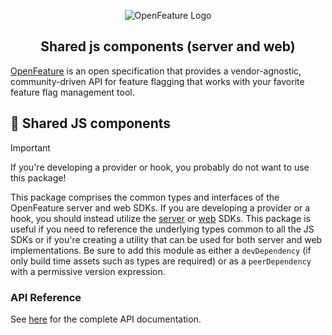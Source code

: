 <!-- markdownlint-disable MD033 -->
<p align="center">
  <picture>
    <source media="(prefers-color-scheme: dark)" srcset="https://raw.githubusercontent.com/open-feature/community/0e23508c163a6a1ac8c0ced3e4bd78faafe627c7/assets/logo/horizontal/white/openfeature-horizontal-white.svg" />
    <img align="center" alt="OpenFeature Logo" src="https://raw.githubusercontent.com/open-feature/community/0e23508c163a6a1ac8c0ced3e4bd78faafe627c7/assets/logo/horizontal/black/openfeature-horizontal-black.svg" />
  </picture>
</p>

<h2 align="center">Shared js components (server and web)</h2>

[OpenFeature](https://openfeature.dev) is an open specification that provides a vendor-agnostic, community-driven API for feature flagging that works with your favorite feature flag management tool.

## 🔩 Shared JS components

> [!IMPORTANT]  
> If you're developing a provider or hook, you probably do not want to use this package!

This package comprises the common types and interfaces of the OpenFeature server and web SDKs.
If you are developing a provider or a hook, you should instead utilize the [server](../server/README.md) or [web](../client/README.md) SDKs.
This package is useful if you need to reference the underlying types common to all the JS SDKs or if you're creating a utility that can be used for both server and web implementations.
Be sure to add this module as either a `devDependency` (if only build time assets such as types are required) or as a `peerDependency` with a permissive version expression.

### API Reference

See [here](https://open-feature.github.io/js-sdk/modules/_openfeature_core.html) for the complete API documentation.

